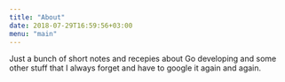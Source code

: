 ```yaml
---
title: "About"
date: 2018-07-29T16:59:56+03:00
menu: "main"
---
```

Just a bunch of short notes and recepies about Go developing and some other stuff that I always forget and have to google it again and again.
